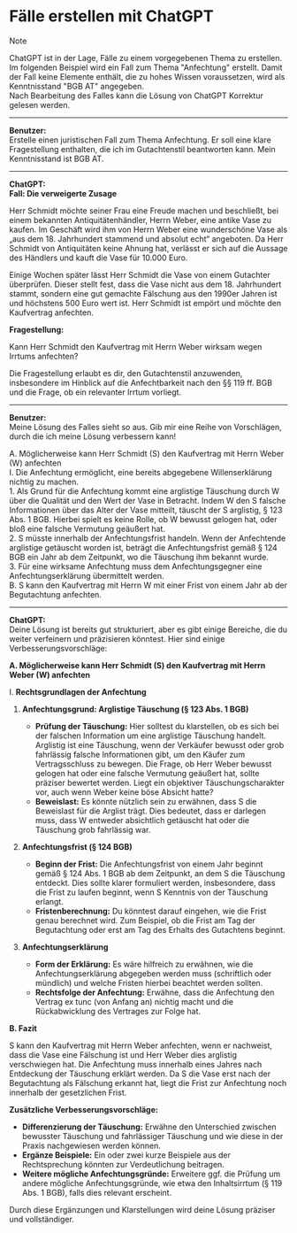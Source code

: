 # Fälle erstellen mit ChatGPT
> [!NOTE]
> ChatGPT ist in der Lage, Fälle zu einem vorgegebenen Thema zu erstellen. Im folgenden Beispiel wird ein Fall zum Thema "Anfechtung" erstellt. Damit der Fall keine Elemente enthält, die zu hohes Wissen voraussetzen, wird als Kenntnisstand "BGB AT" angegeben.\
> Nach Bearbeitung des Falles kann die Lösung von ChatGPT Korrektur gelesen werden.

---

**Benutzer:**\
Erstelle einen juristischen Fall zum Thema Anfechtung. Er soll eine klare Fragestellung enthalten, die ich im Gutachtenstil beantworten kann. Mein Kenntnisstand ist BGB AT.

---

**ChatGPT:**\
**Fall: Die verweigerte Zusage**

Herr Schmidt möchte seiner Frau eine Freude machen und beschließt, bei einem bekannten Antiquitätenhändler, Herrn Weber, eine antike Vase zu kaufen. Im Geschäft wird ihm von Herrn Weber eine wunderschöne Vase als „aus dem 18. Jahrhundert stammend und absolut echt“ angeboten. Da Herr Schmidt von Antiquitäten keine Ahnung hat, verlässt er sich auf die Aussage des Händlers und kauft die Vase für 10.000 Euro.

Einige Wochen später lässt Herr Schmidt die Vase von einem Gutachter überprüfen. Dieser stellt fest, dass die Vase nicht aus dem 18. Jahrhundert stammt, sondern eine gut gemachte Fälschung aus den 1990er Jahren ist und höchstens 500 Euro wert ist. Herr Schmidt ist empört und möchte den Kaufvertrag anfechten.

**Fragestellung:**

Kann Herr Schmidt den Kaufvertrag mit Herrn Weber wirksam wegen Irrtums anfechten? 

Die Fragestellung erlaubt es dir, den Gutachtenstil anzuwenden, insbesondere im Hinblick auf die Anfechtbarkeit nach den §§ 119 ff. BGB und die Frage, ob ein relevanter Irrtum vorliegt.

---

**Benutzer:**\
Meine Lösung des Falles sieht so aus. Gib mir eine Reihe von Vorschlägen, durch die ich meine Lösung verbessern kann!

A. Möglicherweise kann Herr Schmidt (S) den Kaufvertrag mit Herrn Weber (W) anfechten\
I. Die Anfechtung ermöglicht, eine bereits abgegebene Willenserklärung nichtig zu machen.\
1\. Als Grund für die Anfechtung kommt eine arglistige Täuschung durch W über die Qualität und den Wert der Vase in Betracht. Indem W den S falsche Informationen über das Alter der Vase mitteilt, täuscht der S arglistig, § 123 Abs. 1 BGB. Hierbei spielt es keine Rolle, ob W bewusst gelogen hat, oder bloß eine falsche Vermutung geäußert hat.\
2\. S müsste innerhalb der Anfechtungsfrist handeln. Wenn der Anfechtende arglistige getäuscht worden ist, beträgt die Anfechtungsfrist gemäß § 124 BGB ein Jahr ab dem Zeitpunkt, wo die Täuschung ihm bekannt wurde.\
3\. Für eine wirksame Anfechtung muss dem Anfechtungsgegner eine Anfechtungserklärung übermittelt werden.\
B. S kann den Kaufvertrag mit Herrn W mit einer Frist von einem Jahr ab der Begutachtung anfechten.



---

**ChatGPT:**\
Deine Lösung ist bereits gut strukturiert, aber es gibt einige Bereiche, die du weiter verfeinern und präzisieren könntest. Hier sind einige Verbesserungsvorschläge:

**A. Möglicherweise kann Herr Schmidt (S) den Kaufvertrag mit Herrn Weber (W) anfechten**

I. **Rechtsgrundlagen der Anfechtung**

1. **Anfechtungsgrund: Arglistige Täuschung (§ 123 Abs. 1 BGB)**
   - **Prüfung der Täuschung:** Hier solltest du klarstellen, ob es sich bei der falschen Information um eine arglistige Täuschung handelt. Arglistig ist eine Täuschung, wenn der Verkäufer bewusst oder grob fahrlässig falsche Informationen gibt, um den Käufer zum Vertragsschluss zu bewegen. Die Frage, ob Herr Weber bewusst gelogen hat oder eine falsche Vermutung geäußert hat, sollte präziser bewertet werden. Liegt ein objektiver Täuschungscharakter vor, auch wenn Weber keine böse Absicht hatte?
   - **Beweislast:** Es könnte nützlich sein zu erwähnen, dass S die Beweislast für die Arglist trägt. Dies bedeutet, dass er darlegen muss, dass W entweder absichtlich getäuscht hat oder die Täuschung grob fahrlässig war.

2. **Anfechtungsfrist (§ 124 BGB)**
   - **Beginn der Frist:** Die Anfechtungsfrist von einem Jahr beginnt gemäß § 124 Abs. 1 BGB ab dem Zeitpunkt, an dem S die Täuschung entdeckt. Dies sollte klarer formuliert werden, insbesondere, dass die Frist zu laufen beginnt, wenn S Kenntnis von der Täuschung erlangt.
   - **Fristenberechnung:** Du könntest darauf eingehen, wie die Frist genau berechnet wird. Zum Beispiel, ob die Frist am Tag der Begutachtung oder erst am Tag des Erhalts des Gutachtens beginnt.

3. **Anfechtungserklärung**
   - **Form der Erklärung:** Es wäre hilfreich zu erwähnen, wie die Anfechtungserklärung abgegeben werden muss (schriftlich oder mündlich) und welche Fristen hierbei beachtet werden sollten.
   - **Rechtsfolge der Anfechtung:** Erwähne, dass die Anfechtung den Vertrag ex tunc (von Anfang an) nichtig macht und die Rückabwicklung des Vertrages zur Folge hat.

**B. Fazit**

S kann den Kaufvertrag mit Herrn Weber anfechten, wenn er nachweist, dass die Vase eine Fälschung ist und Herr Weber dies arglistig verschwiegen hat. Die Anfechtung muss innerhalb eines Jahres nach Entdeckung der Täuschung erklärt werden. Da S die Vase erst nach der Begutachtung als Fälschung erkannt hat, liegt die Frist zur Anfechtung noch innerhalb der gesetzlichen Frist.

**Zusätzliche Verbesserungsvorschläge:**

- **Differenzierung der Täuschung:** Erwähne den Unterschied zwischen bewusster Täuschung und fahrlässiger Täuschung und wie diese in der Praxis nachgewiesen werden können.
- **Ergänze Beispiele:** Ein oder zwei kurze Beispiele aus der Rechtsprechung könnten zur Verdeutlichung beitragen.
- **Weitere mögliche Anfechtungsgründe:** Erweitere ggf. die Prüfung um andere mögliche Anfechtungsgründe, wie etwa den Inhaltsirrtum (§ 119 Abs. 1 BGB), falls dies relevant erscheint.

Durch diese Ergänzungen und Klarstellungen wird deine Lösung präziser und vollständiger.
